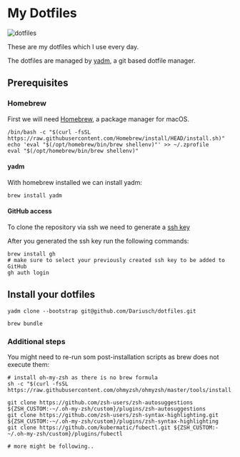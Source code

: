 # My Dotfiles

![dotfiles](https://dotfiles.github.io/images/dotfiles-logo.png)

These are my dotfiles which I use every day.

The dotfiles are managed by [yadm](https://github.com/TheLocehiliosan/yadm), a git based dotfile manager.

## Prerequisites

### Homebrew

First we will need [Homebrew](https://brew.sh/), a package manager for macOS.

```shell
/bin/bash -c "$(curl -fsSL https://raw.githubusercontent.com/Homebrew/install/HEAD/install.sh)"
echo 'eval "$(/opt/homebrew/bin/brew shellenv)"' >> ~/.zprofile
eval "$(/opt/homebrew/bin/brew shellenv)"
```

#### yadm

With homebrew installed we can install yadm:

```shell
brew install yadm
```

#### GitHub access

To clone the repository via ssh we need to generate a [ssh key](https://docs.github.com/en/authentication/connecting-to-github-with-ssh/generating-a-new-ssh-key-and-adding-it-to-the-ssh-agent)

After you generated the ssh key run the following commands:

```shell
brew install gh
# make sure to select your previously created ssh key to be added to GitHub
gh auth login
```

## Install your dotfiles

```shell
yadm clone --bootstrap git@github.com/Dariusch/dotfiles.git

brew bundle
```

### Additional steps

You might need to re-run som post-installation scripts as brew does not execute them:

```shell
# install oh-my-zsh as there is no brew formula
sh -c "$(curl -fsSL https://raw.githubusercontent.com/ohmyzsh/ohmyzsh/master/tools/install.sh)"

git clone https://github.com/zsh-users/zsh-autosuggestions ${ZSH_CUSTOM:-~/.oh-my-zsh/custom}/plugins/zsh-autosuggestions
git clone https://github.com/zsh-users/zsh-syntax-highlighting.git ${ZSH_CUSTOM:-~/.oh-my-zsh/custom}/plugins/zsh-syntax-highlighting
git clone https://github.com/kubermatic/fubectl.git ${ZSH_CUSTOM:-~/.oh-my-zsh/custom}/plugins/fubectl

# more might be following..
```

